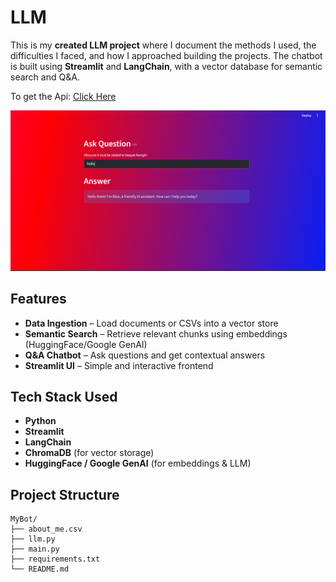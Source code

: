 # LLM  

This is my **created LLM project** where I document the methods I used, the difficulties I faced, and how I approached building the projects. The chatbot is built using **Streamlit** and **LangChain**, with a vector database for semantic search and Q&A.  

To get the Api: [Click Here](https://aistudio.google.com/apikey)

![project Photo](https://github.com/DEEPAK-RAMGIRI/llm/blob/main/MyBot/llm.png)

##  Features  
-  **Data Ingestion** – Load documents or CSVs into a vector store  
-  **Semantic Search** – Retrieve relevant chunks using embeddings (HuggingFace/Google GenAI)  
-  **Q&A Chatbot** – Ask questions and get contextual answers  
-  **Streamlit UI** – Simple and interactive frontend  

## Tech Stack Used  
- **Python**  
- **Streamlit**  
- **LangChain**  
- **ChromaDB** (for vector storage)  
- **HuggingFace / Google GenAI** (for embeddings & LLM)  

##  Project Structure  

```plaintext
MyBot/
├── about_me.csv   
├── llm.py
├── main.py
├── requirements.txt           
└── README.md
